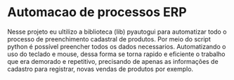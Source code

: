 # Automacao de processos ERP
 Nesse projeto eu ultilizo a biblioteca (lib) pyautogui para automatizar todo o processo de preenchimento cadastral de produtos.
Por meio do script python é possível preencher todos os dados necessarios. Automatizando o uso do teclado e mouse, dessa forma se torna rapido e eficiente o trabalho que era demorado e repetitivo, precisando de apenas as informações de cadastro para registrar, novas vendas de produtos por exemplo.
